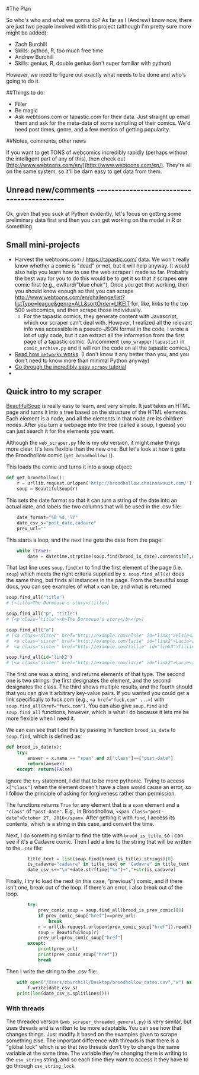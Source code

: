 

#The Plan

So who's who and what we gonna do? As far as I (Andrew) know now, there are just two people involved with this project (although I'm pretty sure more might be added):
* Zach Burchill
 * Skills: python, R, too much free time
* Andrew Burchill
 * Skills: genius, R, double genius (isn't super familiar with python)

However, we need to figure out exactly what needs to be done and who's going to do it.

##Things to do:

 * Filler
 * Be magic
 * Ask webtoons.com or tapastic.com for their data.  Just straight up email them and ask for the meta-data of some sampling of their comics.  We'd need post times, genre, and a few metrics of getting popularity.

##Notes, comments, other news

If you want to get TONS of webcomics incredibly rapidly (perhaps without the intelligent part of any of this), then check out [http://www.webtoons.com/en/](http://www.webtoons.com/en/). They're all on the same system, so it'll be darn easy to get data from them.

## Unread new/comments ------------------------------------------

Ok, given that you suck at Python evidently, let's focus on getting some preliminary data first and then you can get working on the model in R or something.

## Small mini-projects

 * Harvest the webtoons.com / https://tapastic.com/ data.  We won't really know whether a comic is "dead" or not, but it will help anyway.  It would also help you learn how to use the web scraper I made so far.  Probably the best way for you to do this would be to get it so that it scrapes **one** comic first (e.g., owlturd/"blue chair").  Once you get that working, then you should know enough so that you can scrape http://www.webtoons.com/en/challenge/list?listType=league&genre=ALL&sortOrder=LIKEIT for, like, links to the top 500 webcomics, and then scrape those individually.
     + For the tapastic comics, they generate content with Javascript, which our scraper can't deal with. However, I realized all the relevant info was accessible in a pseudo-JSON format in the code.  I wrote a lot of ugly code, but it can extract all the information from the first page of a tapastic comic. (Uncomment `temp_wrapper(tapastic)` in `comic_archive.py` and it will run the code on all the tapastic comics.)
 * [Read how `networkx` works](https://networkx.github.io/documentation/networkx-1.10/tutorial/tutorial.html).  (I don't know it any better than you, and you don't need to know more than minimal Python anyway)
 * [Go through the incredibly easy `scrapy` tutorial](https://doc.scrapy.org/en/1.3/intro/tutorial.html)
 * 

## Quick intro to my scraper

[BeautifulSoup](https://www.crummy.com/software/BeautifulSoup/bs4/doc/) is really easy to learn, and very simple.  It just takes an HTML page and turns it into a tree based on the structure of the HTML elements.  Each element is a node, and all the elements in that node are its children nodes.  After you turn a webpage into the tree (called a soup, I guess) you can just search it for the elements you want.

Although the `web_scraper.py` file is my _old_ version, it might make things more clear. It's less flexible than the new one.  But let's look at how it gets the Broodhollow comic (`get_broodhollow()`).

This loads the comic and turns it into a soup object:

```python
def get_broodhollow():
    r = urllib.request.urlopen('http://broodhollow.chainsawsuit.com/').read()
    soup = BeautifulSoup(r)
```

 This sets the date format so that it can turn a string of the date into an actual date, and labels the two columns that will be used in the .csv file:
    
```python    
    date_format="%B %d, %Y"
    date_csv_s="post_date,cadavre"
    prev_url=""
 ```
 
This starts a loop, and the next line gets the date from the page:

```python
    while (True):
        date = datetime.strptime(soup.find(brood_is_date).contents[0],date_format)
```

That last line uses `soup.find(x)` to find the first element of the page (i.e. `soup`) which meets the right criteria supplied by `x`.  `soup.find_all(x)` does the same thing, but finds all instances in the page.  From the beautiful soup docs, you can see examples of what `x` can be, and what is returned

```python
soup.find_all("title")
# [<title>The Dormouse's story</title>]

soup.find_all("p", "title")
# [<p class="title"><b>The Dormouse's story</b></p>]

soup.find_all("a")
# [<a class="sister" href="http://example.com/elsie" id="link1">Elsie</a>,
#  <a class="sister" href="http://example.com/lacie" id="link2">Lacie</a>,
#  <a class="sister" href="http://example.com/tillie" id="link3">Tillie</a>]

soup.find_all(id="link2")
# [<a class="sister" href="http://example.com/lacie" id="link2">Lacie</a>]
```

The first one was a string, and returns elements of that type.  The second one is two strings: the first designates the element, and the second designates the class.  The third shows multiple results, and the fourth should that you can give it arbitrary key-value pairs.  If you wanted you could get a link specifically to fuck.com (e.g., `<a href="fuck.com" ...>`) with `soup.find_all(href="fuck.com")`.  You can also give `soup.find` and `soup.find_all` functions, however, which is what I do because it lets me be more flexible when I need it.

We can can see that I did this by passing in function `brood_is_date` to `soup.find`, which is defined as:

```python
def brood_is_date(x):
    try: 
        answer = x.name == "span" and x["class"]==["post-date"]
        return(answer)
    except: return(False)
```

Ignore the `try` statement, I did that to be more pythonic.  Trying to access `x["class"]` when the element doesn't have a class would cause an error, so I follow the principle of asking for forgiveness rather than permission.

The functions returns `True` for any element that is a `span` element and a `"class"` of `"post-date"`.  E.g., in Broodhollow, `<span class="post-date">October 27, 2016</span>`.  After getting it with `find`, I access its contents, which is a string in this case, and convert the time.  

Next, I do something similar to find the title with `brood_is_title`, so I can see if it's a Cadavre comic. Then I add a line to the string that will be written to the `.csv` file:

```python
        title_text = list(soup.find(brood_is_title).strings)[0]
        is_cadavre="cadavre" in title_text or "Cadavre" in title_text
        date_csv_s+="\n"+date.strftime("%x")+","+str(is_cadavre)
```

Finally, I try to load the next (in this case, "previous") comic, and if there isn't one, break out of the loop.  If there's an error, I also break out of the loop.

```python        
        try:
            prev_comic_soup = soup.find_all(brood_is_prev_comic)[0]
            if prev_comic_soup["href"]==prev_url:
                break
            r = urllib.request.urlopen(prev_comic_soup["href"]).read()
            soup = BeautifulSoup(r)
            prev_url=prev_comic_soup["href"]
        except:
            print(prev_url)
            print(prev_comic_soup["href"])
            break
```

Then I write the string to the .csv file:

```python
    with open("/Users/zburchill/Desktop/broodhollow_dates.csv","w") as f:
        f.write(date_csv_s)    
    print(len(date_csv_s.splitlines()))

```

### With threads

The threaded version (`web_scraper_threaded_general.py`) is very similar, but uses threads and is written to be more adaptable.  You can see how that changes things.  Just modify it based on the examples given to scrape something else.  The important difference with threads is that there is a "global lock" which is so that two threads don't try to change the same variable at the same time.  The variable they're changing there is writing to the `csv_string` string, and so each time they want to access it they have to go through `csv_string_lock`.

